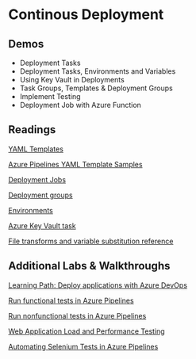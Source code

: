 # Continous Deployment

## Demos

- Deployment Tasks
- Deployment Tasks, Environments and Variables
- Using Key Vault in Deployments
- Task Groups, Templates & Deployment Groups
- Implement Testing
- Deployment Job with Azure Function

## Readings

[YAML Templates](https://docs.microsoft.com/en-us/azure/devops/pipelines/process/templates?view=azure-devops)

[Azure Pipelines YAML Template Samples](https://github.com/microsoft/azure-pipelines-yaml/tree/master/templates)

[Deployment Jobs](https://docs.microsoft.com/en-us/azure/devops/pipelines/process/deployment-jobs?view=azure-devops)

[Deployment groups](https://docs.microsoft.com/en-us/azure/devops/pipelines/release/deployment-groups/?view=azure-devops)

[Environments](https://docs.microsoft.com/en-us/azure/devops/pipelines/process/environments?view=azure-devops)

[Azure Key Vault task](https://docs.microsoft.com/en-us/azure/devops/pipelines/tasks/deploy/azure-key-vault?view=azure-devops)

[File transforms and variable substitution reference](https://docs.microsoft.com/en-us/azure/devops/pipelines/tasks/transforms-variable-substitution?view=azure-devops&tabs=Classic)

## Additional Labs & Walkthroughs

[Learning Path: Deploy applications with Azure DevOps](https://docs.microsoft.com/en-us/learn/paths/deploy-applications-with-azure-devops/)

[Run functional tests in Azure Pipelines](https://docs.microsoft.com/en-us/learn/modules/run-functional-tests-azure-pipelines/)

[Run nonfunctional tests in Azure Pipelines](https://docs.microsoft.com/en-us/learn/modules/run-non-functional-tests-azure-pipelines/)

[Web Application Load and Performance Testing](https://azuredevopslabs.com/labs/azuredevops/load/)

[Automating Selenium Tests in Azure Pipelines](https://www.azuredevopslabs.com/labs/vstsextend/Selenium/)
